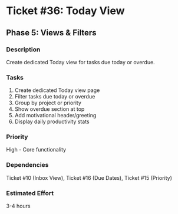 # Ticket #36: Today View

## Phase 5: Views & Filters

### Description

Create dedicated Today view for tasks due today or overdue.

### Tasks

1. Create dedicated Today view page
2. Filter tasks due today or overdue
3. Group by project or priority
4. Show overdue section at top
5. Add motivational header/greeting
6. Display daily productivity stats

### Priority

High - Core functionality

### Dependencies

Ticket #10 (Inbox View), Ticket #16 (Due Dates), Ticket #15 (Priority)

### Estimated Effort

3-4 hours
